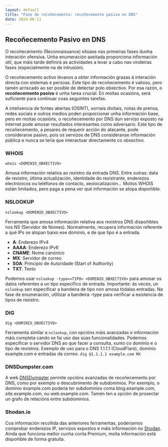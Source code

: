 ```yaml
---
layout: default
title: "Fase de recoñecemento: recoñecemento pasivo en DNS"
date: 2024-06-11
---
```


## Recoñecemento Pasivo en DNS

O recoñecemento (Reconnaissance) sitúase nas primeiras fases dunha interación ofensiva. Unha enumeración axeitada proporciona información útil, que máis tarde definirá as actividades a levar a cabo nas vindeiras fases (especialmente na de intrusión). 

O recoñecemento activo lévanos a obter información grazas á interación directa con sistemas e persoas. Este tipo de recoñecemento é valioso, pero tamén arriscado ao ser posible de detectar polo obxectivo. Por esa razón, o **recoñecemento pasivo** é unha tarea crucial. En moitas ocasións, será suficiente para continuar coas seguintes tarefas.

A intelixencia de fontes abertas (OSINT), xornais dixitais, notas de prensa, redes sociais e outros medios poden proporcionar unha información base, pero en moitas ocasións, o recoñecemento por DNS dun servizo exposto na Internet pode amosar resultados interesantes como adversario. Este tipo de recoñecemento, a pesares de requerir acción do atacante, pode considerarse pasivo, pois os servizos de DNS considéranse información pública e nunca se tería que interactuar directamente co obxectivo. 

### WHOIS

`whois <DOMINIO_OBXECTIVO>`

Amosa información relativa ao rexistro da entrada DNS. Entre outras: data de rexistro, última actualización, identidade do rexistrante, enderezos electrónicos ou teléfonos de contacto, xeolocalización... Moitos WHOIS están limitados, pero paga a pena ver qué información se atopa dispoñible. 

### NSLOOKUP

`nslookup <DOMINIO_OBXECTIVO>`

Ferramenta que amosa información relativa aos rexistros DNS dispoñibles nos NS (Servidor de Nomes). Normalmente, recupera información referente a qué IPs se atopan baixo ese dominio, e de que tipo é a entrada. 

- **A**:	Enderezo IPv4
- **AAAA**: Enderezo IPv6
- **CNAME**:	Nome canónico
- **MX**:	Servidor de correo
- **SOA**:	Principio de Autoridade (Start of Authority)
- **TXT**:	Texto

Podemos usar `nslookup -type=<TIPO> <DOMINIO_OBXECTIVO>` para amosar os datos referentes a un tipo específico de entrada. Importante: ás veces, un `nslookup` sen especificar a bandeira de tipo non amosa tódalas entradas. Na fase de enumeración, utlilizar a bandeira -type para verificar a existencia de tipos de rexistro. 

### DIG

`dig <DOMINIO_OBXECTIVO>`

Ferramenta similar a `nslookup`, con opcións máis avanzadas e información máis completa cando se fai uso das súas funcionalidades. Podemos especificar o servidor DNS ao que facer a consulta, xunto co dominio e o tipo de rexistros. Exemplo de uso para o DNS 1.1.1.1 (CloudFlare), dominio example.com e entradas de correo.
`dig @1.1.1.1 example.com MX`

### DNSDumpster.com

A web [DNSDumpster](https://dnsdumpster.com) permite opcións avanzadas de recoñecemento por DNS, como por exemplo o descubrimento de subdominios. Por exemplo, o dominio example.com podería ter subdominios coma blog.example.com, site.example.com, ou web.example.com. Tamén ten a opción de proxectar un grafo de relacións entre subdominios. 

### Shodan.io

Coa información recollida das anteriores ferramentas, poderiamos comprobar enderezos IP, servizos expostos e máis información no [Shodan](https://shodan.io). Ainda que funciona mellor cunha conta Premium, moita información está dispoñible de forma gratuíta. 
